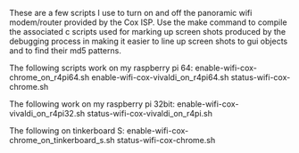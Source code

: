 These are a few scripts I use to turn on and off the panoramic wifi modem/router provided by the Cox ISP.
Use the make command to compile the associated c scripts used for marking up screen shots produced by the debugging process in making it easier to line up screen shots to gui objects and to find their md5 patterns.

The following scripts work on my raspberry pi 64:
enable-wifi-cox-chrome_on_r4pi64.sh
enable-wifi-cox-vivaldi_on_r4pi64.sh
status-wifi-cox-chrome.sh


The following work on my raspberry pi 32bit:
enable-wifi-cox-vivaldi_on_r4pi32.sh
status-wifi-cox-vivaldi_on_r4pi.sh

The following on tinkerboard S:
enable-wifi-cox-chrome_on_tinkerboard_s.sh
status-wifi-cox-chrome.sh
